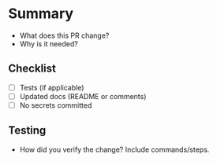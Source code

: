 # Summary

- What does this PR change?
- Why is it needed?

## Checklist
- [ ] Tests (if applicable)
- [ ] Updated docs (README or comments)
- [ ] No secrets committed

## Testing
- How did you verify the change? Include commands/steps.

